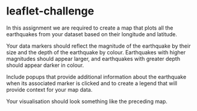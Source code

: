 # leaflet-challenge
In this assignment we are required to  create a map that plots all the earthquakes from your dataset based on their longitude and latitude.

Your data markers should reflect the magnitude of the earthquake by their size and the depth of the earthquake by colour. Earthquakes with higher magnitudes should appear larger, and earthquakes with greater depth should appear darker in colour.


Include popups that provide additional information about the earthquake when its associated marker is clicked and to create a legend that will provide context for your map data.

Your visualisation should look something like the preceding map.